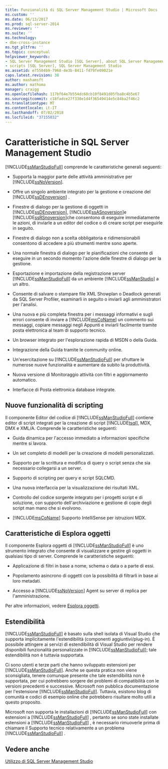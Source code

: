 ```yaml
---
title: Funzionalità di SQL Server Management Studio | Microsoft Docs
ms.custom: ''
ms.date: 06/13/2017
ms.prod: sql-server-2014
ms.reviewer: ''
ms.suite: ''
ms.technology:
- dbe-cross-instance
ms.tgt_pltfrm: ''
ms.topic: conceptual
helpviewer_keywords:
- SQL Server Management Studio [SQL Server], about SQL Server Management Studio
- scripts [SQL Server], SQL Server Management Studio
ms.assetid: e75504b9-7968-4e3b-8411-fd79fe09021e
caps.latest.revision: 38
author: mashamsft
ms.author: mathoma
manager: craigg
ms.openlocfilehash: 117bf64e7b554dc68cb10f8491d05fba8c4b5e67
ms.sourcegitcommit: c18fadce27f330e1d4f36549414e5c84ba2f46c2
ms.translationtype: MT
ms.contentlocale: it-IT
ms.lasthandoff: 07/02/2018
ms.locfileid: "37155032"
---
```

# <a name="features-in-sql-server-management-studio"></a>Caratteristiche in SQL Server Management Studio
  [!INCLUDE[ssManStudioFull](../includes/ssmanstudiofull-md.md)] comprende le caratteristiche generali seguenti:  
  
-   Supporta la maggior parte delle attività amministrative per [!INCLUDE[ssNoVersion](../includes/ssnoversion-md.md)].  
  
-   Offre un singolo ambiente integrato per la gestione e creazione del [!INCLUDE[ssDEnoversion](../includes/ssdenoversion-md.md)] .  
  
-   Finestre di dialogo per la gestione di oggetti in [!INCLUDE[ssDEnoversion](../includes/ssdenoversion-md.md)], [!INCLUDE[ssASnoversion](../includes/ssasnoversion-md.md)]e [!INCLUDE[ssRSnoversion](../includes/ssrsnoversion-md.md)]che consentono di eseguire immediatamente le azioni, di inviarle a un editor del codice o di creare script per eseguirle in seguito.  
  
-   Finestre di dialogo non a scelta obbligatoria e ridimensionabili consentono di accedere a più strumenti mentre sono aperte.  
  
-   Una normale finestra di dialogo per le pianificazioni che consente di eseguire in un secondo momento l'azione delle finestre di dialogo per la gestione.  
  
-   Esportazione e importazione della registrazione server [!INCLUDE[ssManStudioFull](../includes/ssmanstudiofull-md.md)] da un ambiente [!INCLUDE[ssManStudio](../includes/ssmanstudio-md.md)] a un altro.  
  
-   Consente di salvare o stampare file XML Showplan o Deadlock generati da SQL Server Profiler, esaminarli in seguito o inviarli agli amministratori per l'analisi.  
  
-   Una nuova e più completa finestra per i messaggi informativi e sugli errori consente di inviare a [!INCLUDE[msCoName](../includes/msconame-md.md)] un commento sui messaggi, copiare messaggi negli Appunti e inviarli facilmente tramite posta elettronica al team di supporto tecnico.  
  
-   Un browser integrato per l'esplorazione rapida di MSDN o della Guida.  
  
-   Integrazione della Guida tramite le community online.  
  
-   Un'esercitazione su [!INCLUDE[ssManStudioFull](../includes/ssmanstudiofull-md.md)] per sfruttare le numerose nuove funzionalità e aumentare da subito la produttività.  
  
-   Nuova versione di Monitoraggio attività con filtri e aggiornamento automatico.  
  
-   Interfacce di Posta elettronica database integrate.  
  
## <a name="new-scripting-capabilities"></a>Nuove funzionalità di scripting  
 Il componente Editor del codice di [!INCLUDE[ssManStudioFull](../includes/ssmanstudiofull-md.md)] contiene editor di script integrati per la creazione di script [!INCLUDE[tsql](../includes/tsql-md.md)], MDX, DMX e XML/A. Comprende le caratteristiche seguenti:  
  
-   Guida dinamica per l'accesso immediato a informazioni specifiche mentre si lavora.  
  
-   Un set completo di modelli per la creazione di modelli personalizzati.  
  
-   Supporto per la scrittura e modifica di query o script senza che sia necessario collegarsi a un server.  
  
-   Supporto di scripting per query e script SQLCMD.  
  
-   Una nuova interfaccia per la visualizzazione dei risultati XML.  
  
-   Controllo del codice sorgente integrato per i progetti script e di soluzione, con supporto dell'archiviazione e gestione di copie degli script man mano che si evolvono.  
  
-   [!INCLUDE[msCoName](../includes/msconame-md.md)] Supporto IntelliSense per istruzioni MDX.  
  
## <a name="object-explorer-features"></a>Caratteristiche di Esplora oggetti  
 Il componente Esplora oggetti di [!INCLUDE[ssManStudioFull](../includes/ssmanstudiofull-md.md)] è uno strumento integrato che consente di visualizzare e gestire gli oggetti in qualsiasi tipo di server. Comprende le caratteristiche seguenti:  
  
-   Applicazione di filtri in base a nome, schema o data o a parte di essi.  
  
-   Popolamento asincrono di oggetti con la possibilità di filtrarli in base ai loro metadati.  
  
-   Accesso a [!INCLUDE[ssNoVersion](../includes/ssnoversion-md.md)] Agent su server di replica per l'amministrazione.  
  
 Per altre informazioni, vedere [Esplora oggetti](../ssms/object/object-explorer.md).  
  
## <a name="extensibility"></a>Estendibilità  
 [!INCLUDE[ssManStudioFull](../includes/ssmanstudiofull-md.md)] è basato sulla shell isolata di Visual Studio che supporta implicitamente l'estendibilità (componenti aggiuntivi/plug-in). È possibile attingere ai servizi di estendibilità di Visual Studio per rendere disponibili funzionalità personalizzate in [!INCLUDE[ssManStudioFull](../includes/ssmanstudiofull-md.md)]; tale estendibilità non è tuttavia supportata.  
  
 Ci sono utenti e terze parti che hanno sviluppato estensioni per [!INCLUDE[ssManStudioFull](../includes/ssmanstudiofull-md.md)]. Anche se questa pratica non viene sconsigliata, tenere comunque presente che tale estendibilità non è supportata, per cui potrebbero sorgere dei problemi di compatibilità con le versioni precedenti e successive. Microsoft non pubblica documentazione per l'estensione [!INCLUDE[ssManStudioFull](../includes/ssmanstudiofull-md.md)]. Tuttavia, esistono blog di comunità e codici di esempio online che potrebbero risultare molto utili a questo proposito.  
  
 Microsoft non supporta le installazioni di [!INCLUDE[ssManStudioFull](../includes/ssmanstudiofull-md.md)] con estensioni a [!INCLUDE[ssManStudioFull](../includes/ssmanstudiofull-md.md)] , pertanto se sono state installate estensioni a [!INCLUDE[ssManStudioFull](../includes/ssmanstudiofull-md.md)] , è necessario rimuoverle prima di chiamare il Supporto tecnico relativamente a un problema [!INCLUDE[ssManStudioFull](../includes/ssmanstudiofull-md.md)] .  
  
## <a name="see-also"></a>Vedere anche  
 [Utilizzo di SQL Server Management Studio](../database-engine/use-sql-server-management-studio.md)  
  
  

